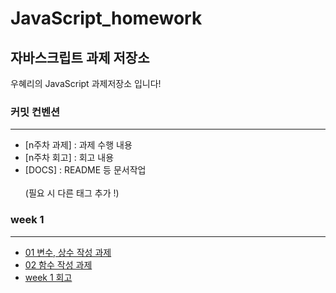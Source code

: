 # JavaScript_homework
## 자바스크립트 과제 저장소
우혜리의 JavaScript 과제저장소 입니다!
### 커밋 컨벤션 
---
 
- [n주차 과제] : 과제 수행 내용
- [n주차 회고] : 회고 내용
- [DOCS] : README 등 문서작업 <br><br>
(필요 시 다른 태그 추가 !)

### week 1
---
- [01 변수, 상수 작성 과제](./week1/01-variables.js)
- [02 함수 작성 과제](./week1/02-%20functions.js) 
- [week 1 회고](./week1/week1_review.md)